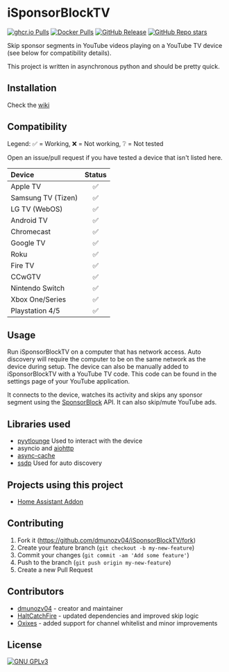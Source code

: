 # iSponsorBlockTV

[![ghcr.io Pulls](https://img.shields.io/badge/dynamic/json?url=https%3A%2F%2Fipitio.github.io%2Fbackage%2Fdmunozv04%2FiSponsorBlockTV%2Fisponsorblocktv.json&query=downloads&logo=github&label=ghcr.io%20pulls&style=flat)](https://ghcr.io/dmunozv04/isponsorblocktv)
[![Docker Pulls](https://img.shields.io/docker/pulls/dmunozv04/isponsorblocktv?logo=docker&style=flat)](https://hub.docker.com/r/dmunozv04/isponsorblocktv/)
[![GitHub Release](https://img.shields.io/github/v/release/dmunozv04/isponsorblocktv?logo=GitHub&style=flat)](https://github.com/dmunozv04/iSponsorBlockTV/releases/latest)
[![GitHub Repo stars](https://img.shields.io/github/stars/dmunozv04/isponsorblocktv?style=flat)](https://github.com/dmunozv04/isponsorblocktv)

Skip sponsor segments in YouTube videos playing on a YouTube TV device (see
below for compatibility details).

This project is written in asynchronous python and should be pretty quick.

## Installation

Check the [wiki](https://github.com/dmunozv04/iSponsorBlockTV/wiki/Installation)

## Compatibility

Legend: ✅ = Working, ❌ = Not working, ❔ = Not tested

Open an issue/pull request if you have tested a device that isn't listed here.

| Device             | Status |
|:-------------------|:------:|
| Apple TV           |   ✅    |
| Samsung TV (Tizen) |   ✅    |
| LG TV (WebOS)      |   ✅    |
| Android TV         |   ✅    |
| Chromecast         |   ✅    |
| Google TV          |   ✅    |
| Roku               |   ✅    |
| Fire TV            |   ✅    |
| CCwGTV             |   ✅    |
| Nintendo Switch    |   ✅    |
| Xbox One/Series    |   ✅    |
| Playstation 4/5    |   ✅    |

## Usage

Run iSponsorBlockTV on a computer that has network access.
Auto discovery will require the computer to be on the same network as the device
during setup.
The device can also be manually added to iSponsorBlockTV with a YouTube TV code.
This code can be found in the settings page of your YouTube application.

It connects to the device, watches its activity and skips any sponsor segment
using the [SponsorBlock](https://sponsor.ajay.app/) API.
It can also skip/mute YouTube ads.

## Libraries used

- [pyytlounge](https://github.com/FabioGNR/pyytlounge) Used to interact with the
  device
- asyncio and [aiohttp](https://github.com/aio-libs/aiohttp)
- [async-cache](https://github.com/iamsinghrajat/async-cache)
- [ssdp](https://github.com/codingjoe/ssdp) Used for auto discovery

## Projects using this project

- [Home Assistant Addon](https://github.com/bertybuttface/addons/tree/main/isponsorblocktv)

## Contributing

1. Fork it (<https://github.com/dmunozv04/iSponsorBlockTV/fork>)
2. Create your feature branch (`git checkout -b my-new-feature`)
3. Commit your changes (`git commit -am 'Add some feature'`)
4. Push to the branch (`git push origin my-new-feature`)
5. Create a new Pull Request

## Contributors

- [dmunozv04](https://github.com/dmunozv04) - creator and maintainer
- [HaltCatchFire](https://github.com/HaltCatchFire) - updated dependencies and
  improved skip logic
- [Oxixes](https://github.com/oxixes) - added support for channel whitelist and
  minor improvements

## License

[![GNU GPLv3](https://www.gnu.org/graphics/gplv3-127x51.png)](https://www.gnu.org/licenses/gpl-3.0.en.html)
